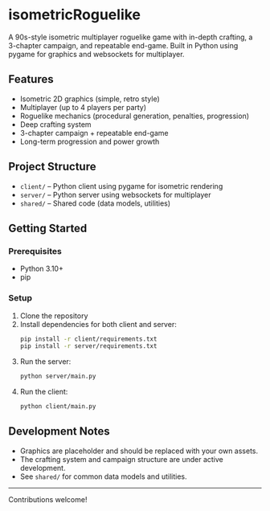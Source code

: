 # isometricRoguelike

A 90s-style isometric multiplayer roguelike game with in-depth crafting, a 3-chapter campaign, and repeatable end-game. Built in Python using pygame for graphics and websockets for multiplayer.

## Features
- Isometric 2D graphics (simple, retro style)
- Multiplayer (up to 4 players per party)
- Roguelike mechanics (procedural generation, penalties, progression)
- Deep crafting system
- 3-chapter campaign + repeatable end-game
- Long-term progression and power growth

## Project Structure
- `client/` – Python client using pygame for isometric rendering
- `server/` – Python server using websockets for multiplayer
- `shared/` – Shared code (data models, utilities)

## Getting Started

### Prerequisites
- Python 3.10+
- pip

### Setup
1. Clone the repository
2. Install dependencies for both client and server:
   ```sh
   pip install -r client/requirements.txt
   pip install -r server/requirements.txt
   ```
3. Run the server:
   ```sh
   python server/main.py
   ```
4. Run the client:
   ```sh
   python client/main.py
   ```

## Development Notes
- Graphics are placeholder and should be replaced with your own assets.
- The crafting system and campaign structure are under active development.
- See `shared/` for common data models and utilities.

---

Contributions welcome!
